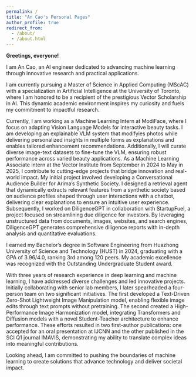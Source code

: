 ```yaml
---
permalink: /
title: "An Cao's Personal Pages"
author_profile: true
redirect_from: 
  - /about/
  - /about.html
---
```


**Greetings, everyone!**

I am An Cao, an AI engineer dedicated to advancing machine learning through innovative research and practical applications.

I am currently pursuing a Master of Science in Applied Computing (MScAC) with a specialization in Artificial Intelligence at the University of Toronto, where I am honored to be a recipient of the prestigious Vector Scholarship in AI. This dynamic academic environment inspires my curiosity and fuels my commitment to impactful research. 

Currently, I am working as a Machine Learning Intern at ModiFace, where I focus on adapting Vision Language Models for interactive beauty tasks. I am developing an explainable VLM system that modifyies photos while delivering personalized insights in multiple forms as explanations and enables tailored enhancement recommendations. Additionally, I will curate diverse image-text datasets to fine-tune the VLM, ensuring robust performance across varied beauty applications. As a Machine Learning Associate intern at the Vector Institute from September in 2024 to May in 2025, I contribute to cutting-edge projects that bridge innovation and real-world impact. My initial project involved developing a Conversational Audience Builder for Arima’s Synthetic Society. I designed a retrieval agent that dynamically extracts relevant features from a synthetic society based on audience profiles shaped through user interactions with a chatbot, delivering clear explanations to ensure an intuitive user experience. Subsequently, I worked on DiligenceGPT in collaboration with StartupFuel, a project focused on streamlining due diligence for investors. By leveraging unstructured data from documents, images, websites, and search engines, DiligenceGPT generates comprehensive diligence reports with in-depth analysis and quantitative evaluations.

I earned my Bachelor’s degree in Software Engineering from Huazhong University of Science and Technology (HUST) in 2024, graduating with a GPA of 3.96/4.0, ranking 3rd among 120 peers. My academic excellence was recognized with the Outstanding Undergraduate Student award.

With three years of research experience in deep learning and machine learning, I have addressed diverse challenges and led innovative projects. Initially collaborating with senior lab members, I later spearheaded a four-person team on two significant initiatives. The first developed a Text-Driven Zero-Shot Lightweight Image Manipulation model, enabling flexible image edits through text prompts without pretraining. The second created a High-Performance Image Harmonization model, integrating Transformers and Diffusion models with a novel Student-Teacher architecture to enhance performance. These efforts resulted in two first-author publications: one accepted for an oral presentation at IJCNN and the other published in the SCI Q1 journal IMAVIS, demonstrating my ability to translate complex ideas into meaningful contributions.

Looking ahead, I am committed to pushing the boundaries of machine learning to create solutions that advance technology and deliver societal impact.
